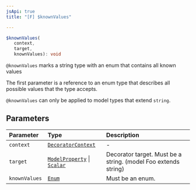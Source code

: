 ```yaml
---
jsApi: true
title: "[F] $knownValues"

---
```

```ts
$knownValues(
   context, 
   target, 
   knownValues): void
```

`@knownValues` marks a string type with an enum that contains all known values

The first parameter is a reference to an enum type that describes all possible values that the
type accepts.

`@knownValues` can only be applied to model types that extend `string`.

## Parameters

| Parameter | Type | Description |
| :------ | :------ | :------ |
| `context` | [`DecoratorContext`](../interfaces/DecoratorContext.md) | - |
| `target` | [`ModelProperty`](../interfaces/ModelProperty.md) \| [`Scalar`](../interfaces/Scalar.md) | Decorator target. Must be a string. (model Foo extends string) |
| `knownValues` | [`Enum`](../interfaces/Enum.md) | Must be an enum. |
